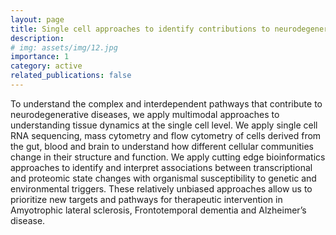 ```yaml
---
layout: page
title: Single cell approaches to identify contributions to neurodegenerative disease 
description:
# img: assets/img/12.jpg
importance: 1
category: active
related_publications: false
---
```


To understand the complex and interdependent pathways that contribute to neurodegenerative diseases, we apply multimodal approaches to understanding tissue dynamics at the single cell level. We apply single cell RNA sequencing, mass cytometry and flow cytometry of cells derived from the gut, blood and brain to understand how different cellular communities change in their structure and function. We apply cutting edge bioinformatics approaches to identify and interpret associations between transcriptional and proteomic state changes with organismal susceptibility to genetic and environmental triggers. These relatively unbiased approaches allow us to prioritize new targets and pathways for therapeutic intervention in Amyotrophic lateral sclerosis, Frontotemporal dementia and Alzheimer’s disease.




